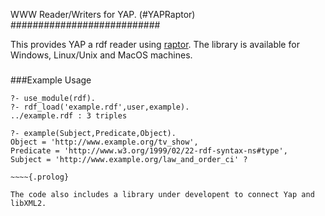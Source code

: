 WWW Reader/Writers for YAP.       (#YAPRaptor)
###########################

This provides YAP a rdf reader using
[raptor](http://librdf.org/raptor/). The library is available for
Windows, Linux/Unix and MacOS machines.

###
###Example Usage

~~~~{.prolog}
?- use_module(rdf).
?- rdf_load('example.rdf',user,example).
../example.rdf : 3 triples

?- example(Subject,Predicate,Object).
Object = 'http://www.example.org/tv_show',
Predicate = 'http://www.w3.org/1999/02/22-rdf-syntax-ns#type',
Subject = 'http://www.example.org/law_and_order_ci' ?

~~~~{.prolog}

The code also includes a library under developent to connect Yap and libXML2.
